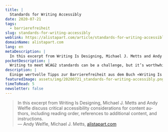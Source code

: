 ```yaml
---
title: |
  Standards for Writing Accessibly
date: 2020-07-21
tags:
  - barrierefreiheit
slug: standards-for-writing-accessibly
weblink: https://alistapart.com/article/standards-for-writing-accessibly/
domainName: alistapart.com
lang: en
metaDescription: |
  In this excerpt from Writing Is Designing, Michael J. Metts and Andy Welfle discuss critical accessibility considerations for content authors, including reading order, references to additional content, and instructions.
pocketDescription: |
  Writing to meet WCAG2 standards can be a challenge, but it’s worthwhile. Albert Einstein, the archetypical genius and physicist, once said, “Any fool can make things bigger, more complex, and more violent. It takes a touch of genius—and a lot of courage—to move in the opposite direction.
description: |
  Einige wertvolle Tipps zur Barrierefreiheit aus dem Buch «Writing Is Designing» sind in diesem Blogartikel zu finden.
featuredImage: assets/img/20200721_standards-for-writing-accessibly.png
timeToRead: 5
newsletter: false
---
```

<blockquote lang="en">In this excerpt from Writing Is Designing, Michael J. Metts and Andy Welfle discuss critical accessibility considerations for content authors, including reading order, references to additional content, and instructions.
<footer>— Andy Welfle, Michael J. Metts, <a href="https://alistapart.com/article/standards-for-writing-accessibly/">alistapart.com</a></footer></blockquote>
